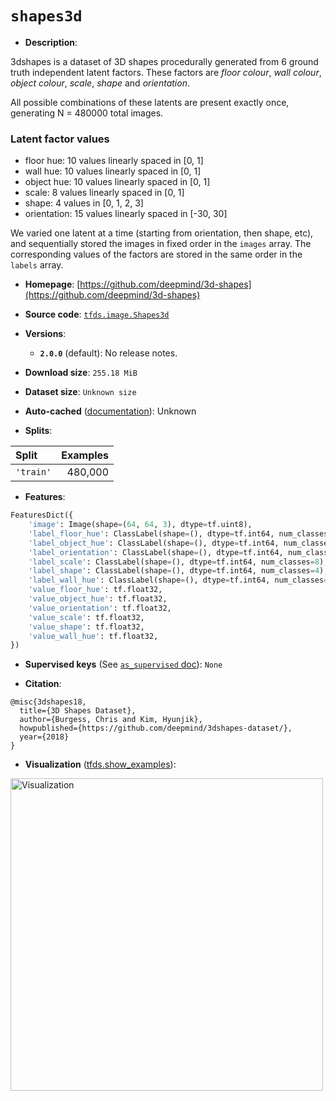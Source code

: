 <div itemscope itemtype="http://schema.org/Dataset">
  <div itemscope itemprop="includedInDataCatalog" itemtype="http://schema.org/DataCatalog">
    <meta itemprop="name" content="TensorFlow Datasets" />
  </div>

  <meta itemprop="name" content="shapes3d" />
  <meta itemprop="description" content="3dshapes is a dataset of 3D shapes procedurally generated from 6 ground truth&#10;independent latent factors. These factors are *floor colour*, *wall colour*, *object colour*,&#10;*scale*, *shape* and *orientation*.&#10;&#10;All possible combinations of these latents are present exactly once, generating N = 480000 total images.&#10;&#10;### Latent factor values&#10;&#10;*   floor hue: 10 values linearly spaced in [0, 1]&#10;*   wall hue: 10 values linearly spaced in [0, 1]&#10;*   object hue: 10 values linearly spaced in [0, 1]&#10;*   scale: 8 values linearly spaced in [0, 1]&#10;*   shape: 4 values in [0, 1, 2, 3]&#10;*   orientation: 15 values linearly spaced in [-30, 30]&#10;&#10;We varied one latent at a time (starting from orientation, then shape, etc), and sequentially stored the images in fixed order in the `images` array. The corresponding values of the factors are stored in the same order in the `labels` array.&#10;&#10;To use this dataset:&#10;&#10;```python&#10;import tensorflow_datasets as tfds&#10;&#10;ds = tfds.load(&#x27;shapes3d&#x27;, split=&#x27;train&#x27;)&#10;for ex in ds.take(4):&#10;  print(ex)&#10;```&#10;&#10;See [the guide](https://www.tensorflow.org/datasets/overview) for more&#10;informations on [tensorflow_datasets](https://www.tensorflow.org/datasets).&#10;&#10;&lt;img src=&quot;https://storage.googleapis.com/tfds-data/visualization/fig/shapes3d-2.0.0.png&quot; alt=&quot;Visualization&quot; width=&quot;500px&quot;&gt;&#10;&#10;" />
  <meta itemprop="url" content="https://www.tensorflow.org/datasets/catalog/shapes3d" />
  <meta itemprop="sameAs" content="https://github.com/deepmind/3d-shapes" />
  <meta itemprop="citation" content="@misc{3dshapes18,&#10;  title={3D Shapes Dataset},&#10;  author={Burgess, Chris and Kim, Hyunjik},&#10;  howpublished={https://github.com/deepmind/3dshapes-dataset/},&#10;  year={2018}&#10;}" />
</div>

# `shapes3d`

*   **Description**:

3dshapes is a dataset of 3D shapes procedurally generated from 6 ground truth
independent latent factors. These factors are *floor colour*, *wall colour*,
*object colour*, *scale*, *shape* and *orientation*.

All possible combinations of these latents are present exactly once, generating
N = 480000 total images.

### Latent factor values

*   floor hue: 10 values linearly spaced in [0, 1]
*   wall hue: 10 values linearly spaced in [0, 1]
*   object hue: 10 values linearly spaced in [0, 1]
*   scale: 8 values linearly spaced in [0, 1]
*   shape: 4 values in [0, 1, 2, 3]
*   orientation: 15 values linearly spaced in [-30, 30]

We varied one latent at a time (starting from orientation, then shape, etc), and
sequentially stored the images in fixed order in the `images` array. The
corresponding values of the factors are stored in the same order in the `labels`
array.

*   **Homepage**:
    [https://github.com/deepmind/3d-shapes](https://github.com/deepmind/3d-shapes)

*   **Source code**:
    [`tfds.image.Shapes3d`](https://github.com/tensorflow/datasets/tree/master/tensorflow_datasets/image/shapes3d.py)

*   **Versions**:

    *   **`2.0.0`** (default): No release notes.

*   **Download size**: `255.18 MiB`

*   **Dataset size**: `Unknown size`

*   **Auto-cached**
    ([documentation](https://www.tensorflow.org/datasets/performances#auto-caching)):
    Unknown

*   **Splits**:

Split     | Examples
:-------- | -------:
`'train'` | 480,000

*   **Features**:

```python
FeaturesDict({
    'image': Image(shape=(64, 64, 3), dtype=tf.uint8),
    'label_floor_hue': ClassLabel(shape=(), dtype=tf.int64, num_classes=10),
    'label_object_hue': ClassLabel(shape=(), dtype=tf.int64, num_classes=10),
    'label_orientation': ClassLabel(shape=(), dtype=tf.int64, num_classes=15),
    'label_scale': ClassLabel(shape=(), dtype=tf.int64, num_classes=8),
    'label_shape': ClassLabel(shape=(), dtype=tf.int64, num_classes=4),
    'label_wall_hue': ClassLabel(shape=(), dtype=tf.int64, num_classes=10),
    'value_floor_hue': tf.float32,
    'value_object_hue': tf.float32,
    'value_orientation': tf.float32,
    'value_scale': tf.float32,
    'value_shape': tf.float32,
    'value_wall_hue': tf.float32,
})
```

*   **Supervised keys** (See
    [`as_supervised` doc](https://www.tensorflow.org/datasets/api_docs/python/tfds/load#args)):
    `None`

*   **Citation**:

```
@misc{3dshapes18,
  title={3D Shapes Dataset},
  author={Burgess, Chris and Kim, Hyunjik},
  howpublished={https://github.com/deepmind/3dshapes-dataset/},
  year={2018}
}
```

*   **Visualization**
    ([tfds.show_examples](https://www.tensorflow.org/datasets/api_docs/python/tfds/visualization/show_examples)):

<img src="https://storage.googleapis.com/tfds-data/visualization/fig/shapes3d-2.0.0.png" alt="Visualization" width="500px">

